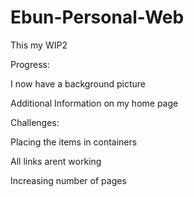 # Ebun-Personal-Web
This my WIP2

Progress:

I now have a background picture

Additional Information on my home page





Challenges:

Placing the items in containers

All links arent working

Increasing number of pages
